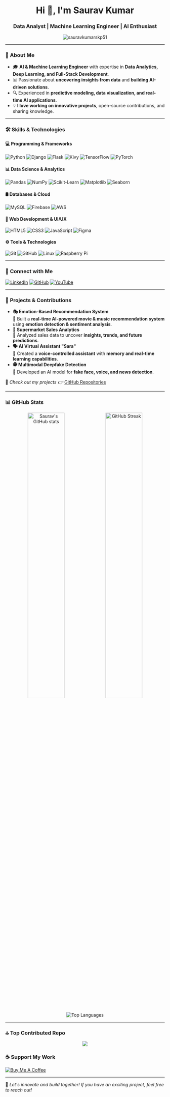 <h1 align="center">Hi 👋, I'm Saurav Kumar</h1>
<h3 align="center">Data Analyst | Machine Learning Engineer | AI Enthusiast</h3>

<p align="center">
  <img src="https://komarev.com/ghpvc/?username=sauravkumarskp51&label=Profile%20views&color=0e75b6&style=flat" alt="sauravkumarskp51" />
</p>

---

### 🚀 **About Me**  
- 🎓 **AI & Machine Learning Engineer** with expertise in **Data Analytics, Deep Learning, and Full-Stack Development**.  
- 📊 Passionate about **uncovering insights from data** and **building AI-driven solutions**.  
- 🔍 Experienced in **predictive modeling, data visualization, and real-time AI applications**.  
- 💡 **I love working on innovative projects**, open-source contributions, and sharing knowledge.  

---

### 🛠 **Skills & Technologies**
#### 💻 **Programming & Frameworks**
![Python](https://img.shields.io/badge/-Python-3776AB?style=flat&logo=python&logoColor=white)
![Django](https://img.shields.io/badge/-Django-092E20?style=flat&logo=django&logoColor=white)
![Flask](https://img.shields.io/badge/-Flask-000000?style=flat&logo=flask&logoColor=white)
![Kivy](https://img.shields.io/badge/-Kivy-FF7100?style=flat&logo=python&logoColor=white)
![TensorFlow](https://img.shields.io/badge/-TensorFlow-FF6F00?style=flat&logo=tensorflow&logoColor=white)
![PyTorch](https://img.shields.io/badge/-PyTorch-EE4C2C?style=flat&logo=pytorch&logoColor=white)

#### 📊 **Data Science & Analytics**
![Pandas](https://img.shields.io/badge/-Pandas-150458?style=flat&logo=pandas)
![NumPy](https://img.shields.io/badge/-NumPy-013243?style=flat&logo=numpy)
![Scikit-Learn](https://img.shields.io/badge/-Scikit%20Learn-F7931E?style=flat&logo=scikitlearn)
![Matplotlib](https://img.shields.io/badge/-Matplotlib-11557C?style=flat&logo=python)
![Seaborn](https://img.shields.io/badge/-Seaborn-4C4C4C?style=flat&logo=python)

#### 🛢 **Databases & Cloud**
![MySQL](https://img.shields.io/badge/-MySQL-4479A1?style=flat&logo=mysql&logoColor=white)
![Firebase](https://img.shields.io/badge/-Firebase-FFCA28?style=flat&logo=firebase&logoColor=white)
![AWS](https://img.shields.io/badge/-AWS-232F3E?style=flat&logo=amazon-aws)

#### 🎨 **Web Development & UI/UX**
![HTML5](https://img.shields.io/badge/-HTML5-E34F26?style=flat&logo=html5&logoColor=white)
![CSS3](https://img.shields.io/badge/-CSS3-1572B6?style=flat&logo=css3)
![JavaScript](https://img.shields.io/badge/-JavaScript-F7DF1E?style=flat&logo=javascript)
![Figma](https://img.shields.io/badge/-Figma-F24E1E?style=flat&logo=figma)

#### ⚙️ **Tools & Technologies**
![Git](https://img.shields.io/badge/-Git-F05032?style=flat&logo=git)
![GitHub](https://img.shields.io/badge/-GitHub-181717?style=flat&logo=github)
![Linux](https://img.shields.io/badge/-Linux-FCC624?style=flat&logo=linux&logoColor=black)
![Raspberry Pi](https://img.shields.io/badge/-Raspberry%20Pi-A22846?style=flat&logo=raspberry-pi)

---

### 📢 **Connect with Me**
[![LinkedIn](https://img.shields.io/badge/-LinkedIn-0077B5?style=flat&logo=linkedin)](https://www.linkedin.com/in/sauravkumarskp51/)
[![GitHub](https://img.shields.io/badge/-GitHub-181717?style=flat&logo=github)](https://github.com/sauravkumarskp51)
[![YouTube](https://img.shields.io/badge/-YouTube-FF0000?style=flat&logo=youtube)](https://www.youtube.com/c/ucwgvz6njewmo-yekbvfrqjw)

---

### 🌟 **Projects & Contributions**
- **🎭 Emotion-Based Recommendation System**  
  🔹 Built a **real-time AI-powered movie & music recommendation system** using **emotion detection & sentiment analysis**.  
- **🛒 Supermarket Sales Analytics**  
  🔹 Analyzed sales data to uncover **insights, trends, and future predictions**.  
- **🗣 AI Virtual Assistant "Sara"**  
  🔹 Created a **voice-controlled assistant** with **memory and real-time learning capabilities**.  
- **🕵️ Multimodal Deepfake Detection**  
  🔹 Developed an AI model for **fake face, voice, and news detection**.  

📌 *Check out my projects 👉* [GitHub Repositories](https://github.com/sauravkumarskp51?tab=repositories)

---

### 📊 **GitHub Stats**
<p align="center">
  <img src="https://github-readme-stats.vercel.app/api?username=sauravkumarskp51&show_icons=true&theme=radical" alt="Saurav's GitHub stats" width="48%" />
  <img src="https://github-readme-streak-stats.herokuapp.com/?user=sauravkumarskp51&theme=radical" alt="GitHub Streak" width="48%" />
</p>

<p align="center">
  <img src="https://github-readme-stats.vercel.app/api/top-langs/?username=sauravkumarskp51&layout=compact&theme=radical" alt="Top Languages" />
</p>

---

### 🔝 Top Contributed Repo
<p align="center">
  <img src="https://github-contributor-stats.vercel.app/api?username=sauravKumarskp51&limit=5&theme=radical&combine_all_yearly_contributions=true"/>
</p>













### ☕ **Support My Work**
[![Buy Me A Coffee](https://cdn.buymeacoffee.com/buttons/v2/default-yellow.png)](https://www.buymeacoffee.com/sauravkumarskp)

---

🚀 *Let's innovate and build together! If you have an exciting project, feel free to reach out!*  
